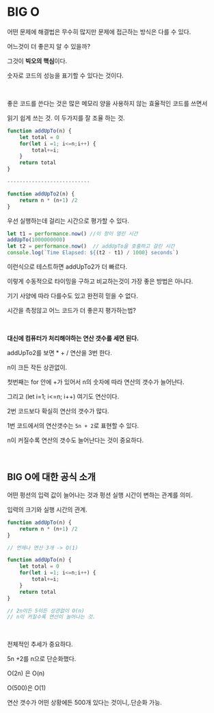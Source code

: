 # BIG O

어떤 문제에 해결법은 무수히 많지만 문제에 접근하는 방식은 다를 수 있다.

어느것이 더 좋은지 알 수 있을까?

그것이 **빅오의 핵심**이다.

숫자로 코드의 성능을 표기할 수 있다는 것이다.

<br>

좋은 코드를 쓴다는 것은 많은 메모리 양을 사용하지 않는 효율적인 코드를 쓰면서

읽기 쉽게 쓰는 것. 이 두가지를 잘 조율 하는 것.

```js
function addUpTo(n) {
    let total = 0
    for(let i =1; i<=n;i++) {
        total+=i;
    }
    return total
}

---------------------------

function addUpTo2(n) {
    return n * (n+1) /2
}
```

우선 실행하는데 걸리는 시간으로 평가할 수 있다.

```js
let t1 = performance.now() //이 창이 열린 시간
addUpTo(1000000000)
let t2 = performance.now()  // addUpTo을 호출하고 걸린 시간
console.log(`Time Elapsed: ${(t2 - t1) / 1000} seconds`)
```

이런식으로 테스트하면 addUpTo2가 더 빠르다.

이렇게 수동적으로 타이밍을 구하고 비교하는것이 가장 좋은 방법은 아니다.

기기 사양에 따라 다를수도 있고 완전히 믿을 수 없다.

시간을 측정않고 어느 코드가 더 좋은지 평가하는법?

<br>

**대신에 컴퓨터가 처리해야하는 연산 갯수를 세면 된다.**

addUpTo2를 보면 * + / 연산을 3번 한다.

n이 크든 작든 상관없이.

첫번째는 for 안에 +가 있어서 n의 숫자에 따라 연산의 갯수가 늘어난다.

그리고 (let i=1; i<=n; i++) 여기도 연산이다.

2번 코드보다 확실히 연산의 갯수가 많다.

1번 코드에서의 연산갯수는 `5n + 2`로 표현할 수 있다.

n이 커질수록 연산의 갯수도 늘어난다는 것이 중요하다.

<br>

## BIG O에 대한 공식 소개

어떤 펑션의 입력 값이 늘어나는 것과 펑션 실행 시간이 변하는 관계를 의미.

입력의 크기와 실행 시간의 관계.

```js
function addUpTo(n) {
    return n * (n+1) /2
}

// 언제나 연산 3개 -> O(1)

function addUpTo(n) {
    let total = 0
    for(let i =1; i<=n;i++) {
        total+=i;
    }
    return total
}

// 2n이든 5이든 상관없이 O(n)
// n이 커질수록 연산이 늘어나는 것.

```

<br>

전체적인 추세가 중요하다.

5n +2를 n으로 단순화했다.

O(2n) 은 O(n)

O(500)은 O(1)

연산 갯수가 어떤 상황에든 500개 있다는 것이니,.단순화 가능.

